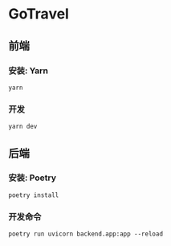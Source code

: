 # GoTravel

## 前端

### 安装: Yarn

```shell
yarn
```

### 开发

```shell
yarn dev
```

## 后端

### 安装: Poetry

```shell
poetry install
```

### 开发命令

```shell
poetry run uvicorn backend.app:app --reload
```
